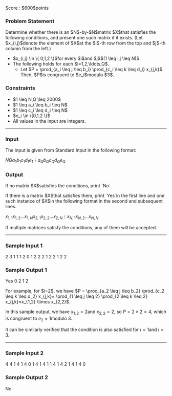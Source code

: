 
<div>

<span>

<span>

<p>
Score : $600$points
</p>

<div>

<section>

### **Problem Statement**

<p>
Determine whether there is an $N$-by-$N$matrix $X$that satisfies the following conditions, and present one such matrix if it exists. (Let $x_{i,j}$denote the element of $X$at the $i$-th row from the top and $j$-th column from the left.)
</p>

<ul>

<li>
$x_{i,j} \in \{ 0,1,2 \}$for every $i$and $j$$(1 \leq i,j \leq N)$.
</li>

<li>
The following holds for each $i=1,2,\ldots,Q$.
<ul>

<li>
Let $P = \prod_{a_i \leq j \leq b_i} \prod_{c_i \leq k \leq d_i} x_{j,k}$. Then, $P$is congruent to $e_i$modulo $3$.
</li>

</ul>

</li>

</ul>

</section>

</div>

<div>

<section>

### **Constraints**

<ul>

<li>
$1 \leq N,Q \leq 2000$
</li>

<li>
$1 \leq a_i \leq b_i \leq N$
</li>

<li>
$1 \leq c_i \leq d_i \leq N$
</li>

<li>
$e_i \in \{0,1,2 \}$
</li>

<li>
All values in the input are integers.
</li>

</ul>

</section>

</div>

---

<div>

<div>

<section>

### **Input**

<p>
The input is given from Standard Input in the following format:
</p>

<div>

$N$$Q$$a_1$$b_1$$c_1$$d_1$$e_1$$\vdots$$a_Q$$b_Q$$c_Q$$d_Q$$e_Q$
</div>

</section>

</div>

<div>

<section>

### **Output**

<p>
If no matrix $X$satisfies the conditions, print `No`.
</p>

<p>
If there is a matrix $X$that satisfies them, print `Yes`in the first line and one such instance of $X$in the following format in the second and subsequent lines.
</p>

<div>

$x_{1,1}$$x_{1,2}$$\ldots$$x_{1,N}$$x_{2,1}$$x_{2,2}$$\ldots$$x_{2,N}$$\vdots$$x_{N,1}$$x_{N,2}$$\ldots$$x_{N,N}$
</div>

<p>
If multiple matrices satisfy the conditions, any of them will be accepted.
</p>

</section>

</div>

</div>

---

<div>

<section>

### **Sample Input 1**

<div>

2 3
1 1 1 2 0
1 2 2 2 1
2 2 1 2 2

</div>

</section>

</div>

<div>

<section>

### **Sample Output 1**

<div>

Yes
0 2
1 2

</div>

<p>
For example, for $i=2$, we have $P = \prod_{a_2 \leq j \leq b_2} \prod_{c_2 \leq k \leq d_2} x_{j,k}= \prod_{1 \leq j \leq 2} \prod_{2 \leq k \leq 2} x_{j,k}=x_{1,2} \times x_{2,2}$.

In this sample output, we have $x_{1,2}=2$and $x_{2,2}=2$, so $P=2 \times 2 = 4$, which is congruent to $e_2=1$modulo $3$.

It can be similarly verified that the condition is also satisfied for $i=1$and $i=3$.
</p>

</section>

</div>

---

<div>

<section>

### **Sample Input 2**

<div>

4 4
1 4 1 4 0
1 4 1 4 1
1 4 1 4 2
1 4 1 4 0

</div>

</section>

</div>

<div>

<section>

### **Sample Output 2**

<div>

No

</div>

</section>

</div>

</span>

</span>

</div>
